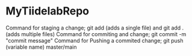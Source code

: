 # MyTiidelabRepo
Command for staging a change; git add (adds a single file) and git add . (adds multiple files)
Command for commiting and change; git commit -m "commit message"
Command for Pushing a commited change; git push (variable name) master/main
